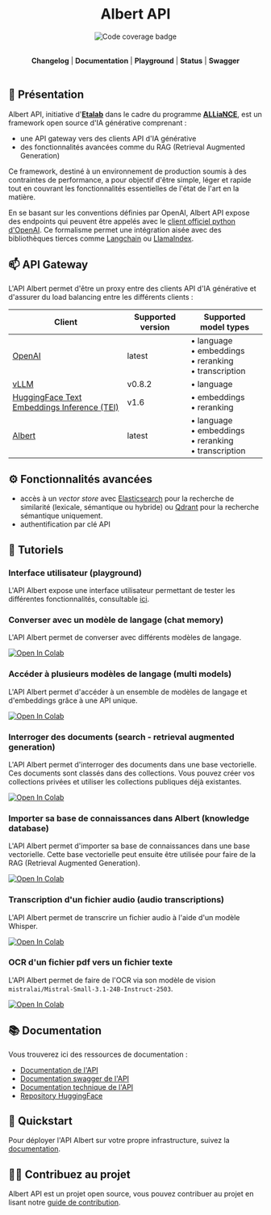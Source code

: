 <div id="toc"><ul align="center" style="list-style: none">
<summary><h1>Albert API</h1></summary>

![Code coverage badge](https://img.shields.io/endpoint?url=https://raw.githubusercontent.com/etalab-ia/albert-api/refs/heads/main/.github/badges/coverage.json)

<br>
<a href="https://github.com/etalab-ia/albert-api/blob/main/CHANGELOG.md"><b>Changelog</b></a> | <a href="https://albert.api.etalab.gouv.fr/documentation"><b>Documentation</b></a> | <a href="https://albert.api.etalab.gouv.fr/playground"><b>Playground</b></a> | <a href="https://albert.api.etalab.gouv.fr/status"><b>Status</b></a> | <a href="https://albert.api.etalab.gouv.fr/swagger"><b>Swagger</b></a> <br><br>
</ul></div>

## 👋 Présentation

Albert API, initiative d'**[Etalab](https://www.etalab.gouv.fr/)** dans le cadre du programme **[ALLiaNCE](https://alliance.numerique.gouv.fr/)**, est un framework open source d'IA générative comprenant : 

- une API gateway vers des clients API d'IA générative
- des fonctionnalités avancées comme du RAG (Retrieval Augmented Generation)

Ce framework, destiné à un environnement de production soumis à des contraintes de performance, a pour objectif d'être simple, léger et rapide tout en couvrant les fonctionnalités essentielles de l'état de l'art en la matière.

En se basant sur les conventions définies par OpenAI, Albert API expose des endpoints qui peuvent être appelés avec le [client officiel python d'OpenAI](https://github.com/openai/openai-python/tree/main). Ce formalisme permet une intégration aisée avec des bibliothèques tierces comme [Langchain](https://www.langchain.com/) ou [LlamaIndex](https://www.llamaindex.ai/).

## 📫 API Gateway

L'API Albert permet d'être un proxy entre des clients API d'IA générative et d'assurer du load balancing entre les différents clients :

| Client | Supported version | Supported model types |
| --- | --- | --- |
| [OpenAI](https://platform.openai.com/docs/api-reference) | latest | • language<br>• embeddings<br>• reranking<br>• transcription |
| [vLLM](https://github.com/vllm-project/vllm) | v0.8.2 | • language |
| [HuggingFace Text Embeddings Inference (TEI)](https://github.com/huggingface/text-embeddings-inference) | v1.6 | • embeddings<br>• reranking |
| [Albert](https://github.com/etalab-ia/albert-api) | latest | • language<br>• embeddings<br>• reranking<br>• transcription |

## ⚙️ Fonctionnalités avancées

- accès à un *vector store* avec [Elasticsearch](https://www.elastic.co/fr/products/elasticsearch) pour la recherche de similarité (lexicale, sémantique ou hybride) ou [Qdrant](https://qdrant.tech/) pour la recherche sémantique uniquement.
- authentification par clé API

## 🧩 Tutoriels

### Interface utilisateur (playground)

L'API Albert expose une interface utilisateur permettant de tester les différentes fonctionnalités, consultable [ici](https://albert.api.etalab.gouv.fr/playground).

### Converser avec un modèle de langage (chat memory)

L'API Albert permet de converser avec différents modèles de langage.

<a target="_blank" href="https://colab.research.google.com/github/etalab-ia/albert-api/blob/main/docs/tutorials/chat_completions.ipynb">
  <img src="https://colab.research.google.com/assets/colab-badge.svg" alt="Open In Colab"/>
</a>

### Accéder à plusieurs modèles de langage (multi models)

L'API Albert permet d'accéder à un ensemble de modèles de langage et d'embeddings grâce à une API unique.

<a target="_blank" href="https://colab.research.google.com/github/etalab-ia/albert-api/blob/main/docs/tutorials/models.ipynb">
  <img src="https://colab.research.google.com/assets/colab-badge.svg" alt="Open In Colab"/>
</a>

### Interroger des documents (search - retrieval augmented generation)

L'API Albert permet d'interroger des documents dans une base vectorielle. Ces documents sont classés dans des collections. Vous pouvez créer vos collections privées et utiliser les collections publiques déjà existantes.

<a target="_blank" href="https://colab.research.google.com/github/etalab-ia/albert-api/blob/main/docs/tutorials/retrieval_augmented_generation.ipynb">
  <img src="https://colab.research.google.com/assets/colab-badge.svg" alt="Open In Colab"/>
</a>

### Importer sa base de connaissances dans Albert (knowledge database)

L'API Albert permet d'importer sa base de connaissances dans une base vectorielle. Cette base vectorielle peut ensuite être utilisée pour faire de la RAG (Retrieval Augmented Generation).

<a target="_blank" href="https://colab.research.google.com/github/etalab-ia/albert-api/blob/main/docs/tutorials/import_knowledge_database.ipynb">
  <img src="https://colab.research.google.com/assets/colab-badge.svg" alt="Open In Colab"/>
</a>

### Transcription d'un fichier audio (audio transcriptions)

L'API Albert permet de transcrire un fichier audio à l'aide d'un modèle Whisper.

<a target="_blank" href="https://colab.research.google.com/github/etalab-ia/albert-api/blob/main/docs/tutorials/audio_transcriptions.ipynb">
  <img src="https://colab.research.google.com/assets/colab-badge.svg" alt="Open In Colab"/>
</a>

### OCR d'un fichier pdf vers un fichier texte

L'API Albert permet de faire de l'OCR via son modèle de vision `mistralai/Mistral-Small-3.1-24B-Instruct-2503`.

<a target="_blank" href="https://colab.research.google.com/github/etalab-ia/albert-api/blob/main/docs/tutorials/pdf_ocr.ipynb">
  <img src="https://colab.research.google.com/assets/colab-badge.svg" alt="Open In Colab"/>
</a>

## 📚 Documentation

Vous trouverez ici des ressources de documentation : 
- [Documentation de l'API](https://albert.api.etalab.gouv.fr/documentation)
- [Documentation swagger de l'API](https://albert.api.etalab.gouv.fr/swagger)
- [Documentation technique de l'API](./docs)
- [Repository HuggingFace](https://huggingface.co/AgentPublic)

## 🚀 Quickstart

Pour déployer l'API Albert sur votre propre infrastructure, suivez la [documentation](./docs/deployment.md).

## 🧑‍💻 Contribuez au projet

Albert API est un projet open source, vous pouvez contribuer au projet en lisant notre [guide de contribution](./CONTRIBUTING.md).